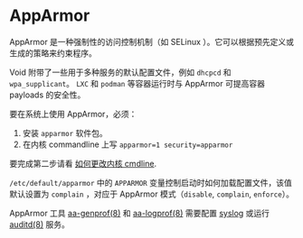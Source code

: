 # AppArmor

AppArmor 是一种强制性的访问控制机制（如 SELinux ）。它可以根据预先定义或生成的策略来约束程序。

Void 附带了一些用于多种服务的默认配置文件，例如 `dhcpcd` 和 `wpa_supplicant`。 `LXC` 和 `podman` 等容器运行时与 AppArmor 可提高容器 payloads 的安全性。 

要在系统上使用 AppArmor，必须： 

1. 安装 `apparmor` 软件包。
2. 在内核 commandline 上写 `apparmor=1 security=apparmor`

要完成第二步请看 [如何更改内核 cmdline](./../kernel.md#cmdline).


`/etc/default/apparmor` 中的 `APPARMOR` 变量控制启动时如何加载配置文件，该值默认设置为 `complain` ，对应于 AppArmor 模式（`disable`, `complain`, `enforce`）。

AppArmor 工具 [aa-genprof(8)](https://man.voidlinux.org/aa-genprof.8) 和 [aa-logprof(8)](https://man.voidlinux.org/aa-logprof.8) 需要配置 [syslog](../services/logging.md) 或运行 [auditd(8)](https://man.voidlinux.org/auditd.8) 服务。
